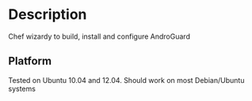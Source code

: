 Description
====
Chef wizardy to build, install and configure AndroGuard

## Platform
Tested on Ubuntu 10.04 and 12.04. Should work on most Debian/Ubuntu systems 
